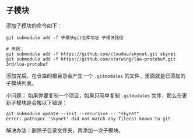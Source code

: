 ## 子模块
添加子模块的命令如下：
```
git submodule add -f 子模块git仓库地址 子模块路径

# 示例：
git submodule add -f https://github.com/cloudwu/skynet.git skynet
git submodule add -f https://github.com/starwing/lua-protobuf.git 3rd/lua-protobuf
```

添加完后，在仓库的根目录会产生一个 `.gitmodules` 的文件，里面就是已添加的子模块列表。

小问题：
如果你要复制一个项目，如果只简单复制 `.gitmodules` 文件，那么在更新子模块是会报以下错误：
```
git submodule update --init --recursive -- "skynet"
error: pathspec 'skynet' did not match any file(s) known to git
```

解决办法：删除子目录文件夹，再添加一次子模块。